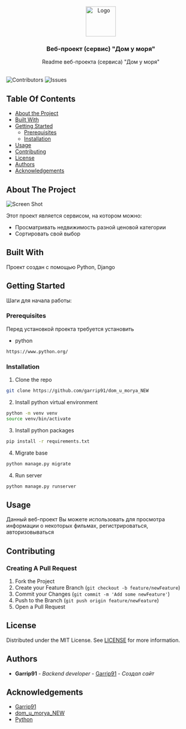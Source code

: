 <br/>
<p align="center">
  <a href="https://github.com/garrip91/dom_u_morya_NEW">
    <img src="images/logo.png" alt="Logo" width="80" height="80">
  </a>

  <h3 align="center">Веб-проект (сервис) "Дом у моря"</h3>

  <p align="center">
    Readme веб-проекта (сервиса) "Дом у моря"
    <br/>
    <br/>
  </p>
</p>

![Contributors](https://img.shields.io/github/contributors/Garrip91/dom_u_morya_NEW?color=dark-green) ![Issues](https://img.shields.io/github/issues/Garrip91/dom_u_morya_NEW) 

## Table Of Contents

* [About the Project](#about-the-project)
* [Built With](#built-with)
* [Getting Started](#getting-started)
  * [Prerequisites](#prerequisites)
  * [Installation](#installation)
* [Usage](#usage)
* [Contributing](#contributing)
* [License](#license)
* [Authors](#authors)
* [Acknowledgements](#acknowledgements)

## About The Project

![Screen Shot](images/screenshot.png)

Этот проект является сервисом, на котором можно:


* Просматривать недвижимость разной ценовой категории
* Сортировать свой выбор

## Built With

Проект создан с помощью Python, Django

## Getting Started

Шаги для начала работы:

### Prerequisites

Перед установкой проекта требуется установить

* python

```
https://www.python.org/
```

### Installation

1. Clone the repo

```sh
git clone https://github.com/garrip91/dom_u_morya_NEW
```


2. Install python virtual environment

```sh
python -m venv venv
source venv/bin/activate
```

3. Install python packages

```sh
pip install -r requirements.txt
```

4. Migrate base

```sh
python manage.py migrate
```

4. Run server

```sh
python manage.py runserver
```

## Usage

Данный веб-проект Вы можете использовать для просмотра информации о некоторых фильмах, регистрироваться, авторизовываться

## Contributing



### Creating A Pull Request

1. Fork the Project
2. Create your Feature Branch (`git checkout -b feature/newFeature`)
3. Commit your Changes (`git commit -m 'Add some newFeature'`)
4. Push to the Branch (`git push origin feature/newFeature`)
5. Open a Pull Request

## License

Distributed under the MIT License. See [LICENSE](https://github.com/Garrip91/dom_u_morya_NEW/blob/main/LICENSE.md) for more information.

## Authors

* **Garrip91** - *Backend developer* - [Garrip91](https://github.com/garrip91) - *Создал сайт*

## Acknowledgements

* [Garrip91](https://github.com/garrip91)
* [dom_u_morya_NEW](https://github.com/garrip91/dom_u_morya_NEW)
* [Python](https://www.python.org/)
